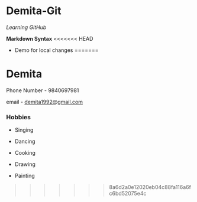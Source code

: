 # Demita-Git

_Learning GitHub_

**Markdown Syntax**
<<<<<<< HEAD
- Demo for local changes
=======

# Demita

Phone Number - 9840697981

email - demita1992@gmail.com

### Hobbies

- Singing

- Dancing
 
- Cooking

- Drawing

- Painting
>>>>>>> 8a6d2a0e12020eb04c88fa116a6fc6bd52075e4c
